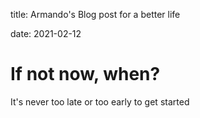 title: Armando's Blog post for a better life

date: 2021-02-12
<h1>If not now, when? </h1>
It's never too late or too early to get started
